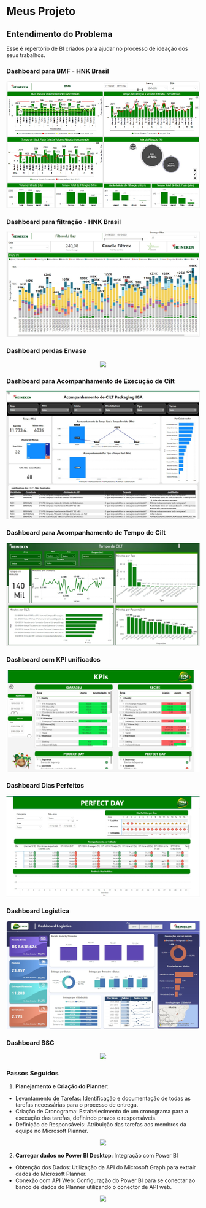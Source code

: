 
# Meus Projeto

## Entendimento do Problema

Esse é repertório de BI criados para ajudar no processo de ideação dos seus trabalhos.

### Dashboard para BMF - HNK Brasil

<p align="center">
   <img src= "BMF.jpeg">

### Dashboard para filtração - HNK Brasil

<p align="center">
   <img src= "FILTRAÇÃO.jpeg">

### Dashboard perdas Envase

<p align="center">
   <img src= "PLANNER OSU.jpeg">

### Dashboard para Acompanhamento de Execução de Cilt

<p align="center">
   <img src= "T CILT.jpeg">

### Dashboard para Acompanhamento de Tempo de Cilt

<p align="center">
   <img src= "CILT.jpeg">

### Dashboard com KPI unificados

<p align="center">
   <img src= "KPIS.jpeg">

### Dashboard Dias Perfeitos

<p align="center">
   <img src= "PERFCT.jpeg">

### Dashboard Logistica

<p align="center">
   <img src= "LOGISTICA.jpeg">

### Dashboard BSC

<p align="center">
   <img src= BSC 1.jpeg">

### Passos Seguidos

1. **Planejamento e Criação do Planner**:

- Levantamento de Tarefas: Identificação e documentação de todas as tarefas necessárias para o processo de entrega.
- Criação de Cronograma: Estabelecimento de um cronograma para a execução das tarefas, definindo prazos e responsáveis.
- Definição de Responsáveis: Atribuição das tarefas aos membros da equipe no Microsoft Planner.

<p align="center">
   <img src= "PLANNER OSU.jpeg">
   
2. **Carregar dados no Power BI Desktop**: Integração com Power BI
   
- Obtenção dos Dados: Utilização da API do Microsoft Graph para extrair dados do Microsoft Planner.
- Conexão com API Web: Configuração do Power BI para se conectar ao banco de dados do Planner utilizando o conector de API web.

<p align="center">
   <img src= "API GRAPH.jpeg">

